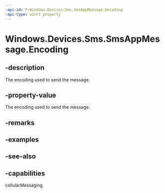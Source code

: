 ----api-id: P:Windows.Devices.Sms.SmsAppMessage.Encoding
-api-type: winrt property
---<!-- Property syntaxpublic Windows.Devices.Sms.SmsEncoding Encoding { get;  set; }--># Windows.Devices.Sms.SmsAppMessage.Encoding## -descriptionThe encoding used to send the message.## -property-valueThe encoding used to send the message.## -remarks## -examples## -see-also## -capabilitiescellularMessaging